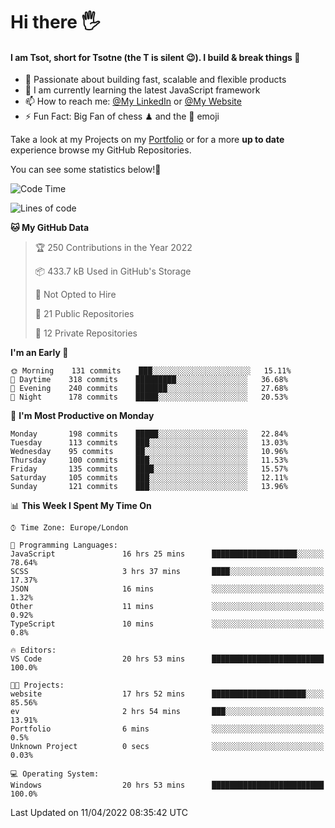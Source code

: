 # Hi there :raised_hand_with_fingers_splayed:
#### I am Tsot, short for Tsotne (the T is silent :wink:). I build & break things :space_invader:
- :telescope: Passionate about building fast, scalable and flexible products
- :seedling: I am currently learning the latest JavaScript framework 
- :mailbox: How to reach me: [@My LinkedIn](https://www.linkedin.com/in/tsotne-gvadzabia/) or [@My Website](https://tsotne.co.uk/contact)
- :zap: Fun Fact: Big Fan of chess ♟ and the 👾 emoji

Take a look at my Projects on my [Portfolio](https://tsotne.co.uk/) or for a more **up to date** experience browse my GitHub Repositories.

You can see some statistics below!:space_invader:
<!--START_SECTION:waka-->
![Code Time](http://img.shields.io/badge/Code%20Time-631%20hrs%2025%20mins-blue)

![Lines of code](https://img.shields.io/badge/From%20Hello%20World%20I%27ve%20Written-2%20Million%20lines%20of%20code-blue)

**🐱 My GitHub Data** 

> 🏆 250 Contributions in the Year 2022
 > 
> 📦 433.7 kB Used in GitHub's Storage 
 > 
> 🚫 Not Opted to Hire
 > 
> 📜 21 Public Repositories 
 > 
> 🔑 12 Private Repositories  
 > 
**I'm an Early 🐤** 

```text
🌞 Morning    131 commits    ███░░░░░░░░░░░░░░░░░░░░░░   15.11% 
🌆 Daytime    318 commits    █████████░░░░░░░░░░░░░░░░   36.68% 
🌃 Evening    240 commits    ███████░░░░░░░░░░░░░░░░░░   27.68% 
🌙 Night      178 commits    █████░░░░░░░░░░░░░░░░░░░░   20.53%

```
📅 **I'm Most Productive on Monday** 

```text
Monday       198 commits    █████░░░░░░░░░░░░░░░░░░░░   22.84% 
Tuesday      113 commits    ███░░░░░░░░░░░░░░░░░░░░░░   13.03% 
Wednesday    95 commits     ██░░░░░░░░░░░░░░░░░░░░░░░   10.96% 
Thursday     100 commits    ███░░░░░░░░░░░░░░░░░░░░░░   11.53% 
Friday       135 commits    ████░░░░░░░░░░░░░░░░░░░░░   15.57% 
Saturday     105 commits    ███░░░░░░░░░░░░░░░░░░░░░░   12.11% 
Sunday       121 commits    ███░░░░░░░░░░░░░░░░░░░░░░   13.96%

```


📊 **This Week I Spent My Time On** 

```text
⌚︎ Time Zone: Europe/London

💬 Programming Languages: 
JavaScript               16 hrs 25 mins      ███████████████████░░░░░░   78.64% 
SCSS                     3 hrs 37 mins       ████░░░░░░░░░░░░░░░░░░░░░   17.37% 
JSON                     16 mins             ░░░░░░░░░░░░░░░░░░░░░░░░░   1.32% 
Other                    11 mins             ░░░░░░░░░░░░░░░░░░░░░░░░░   0.92% 
TypeScript               10 mins             ░░░░░░░░░░░░░░░░░░░░░░░░░   0.8%

🔥 Editors: 
VS Code                  20 hrs 53 mins      █████████████████████████   100.0%

🐱‍💻 Projects: 
website                  17 hrs 52 mins      █████████████████████░░░░   85.56% 
ev                       2 hrs 54 mins       ███░░░░░░░░░░░░░░░░░░░░░░   13.91% 
Portfolio                6 mins              ░░░░░░░░░░░░░░░░░░░░░░░░░   0.5% 
Unknown Project          0 secs              ░░░░░░░░░░░░░░░░░░░░░░░░░   0.03%

💻 Operating System: 
Windows                  20 hrs 53 mins      █████████████████████████   100.0%

```


 Last Updated on 11/04/2022 08:35:42 UTC
<!--END_SECTION:waka-->
